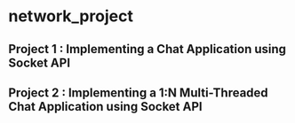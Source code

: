 # network_project

## Project 1 : Implementing a Chat Application using Socket API

## Project 2 : Implementing a 1:N Multi-Threaded Chat Application using Socket API 
